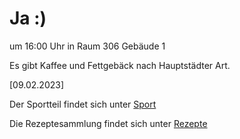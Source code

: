 
# Ja :)


um 16:00 Uhr in Raum 306 Gebäude 1

Es gibt Kaffee und Fettgebäck nach Hauptstädter Art.



<!---![image] Ein Bild vielleicht?als -->

[09.02.2023]


Der Sportteil findet sich unter [Sport](/sport.md)

Die Rezeptesammlung findet sich unter [Rezepte](/rezepte.md)



